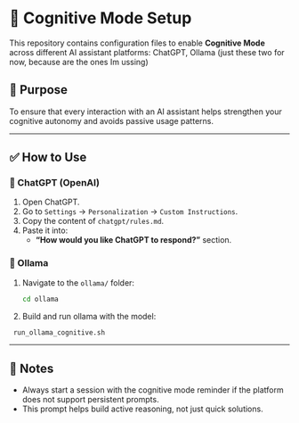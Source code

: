 # 🧠 Cognitive Mode Setup

This repository contains configuration files to enable **Cognitive Mode** across different AI assistant platforms: ChatGPT, Ollama (just these two for now, because are the ones Im ussing)

## 🎯 Purpose

To ensure that every interaction with an AI assistant helps strengthen your cognitive autonomy and avoids passive usage patterns.

---

## ✅ How to Use

### 🧠 ChatGPT (OpenAI)

1. Open ChatGPT.
2. Go to `Settings` → `Personalization` → `Custom Instructions`.
3. Copy the content of `chatgpt/rules.md`.
4. Paste it into:
   - **“How would you like ChatGPT to respond?”** section.

### 🧠 Ollama

1. Navigate to the `ollama/` folder:
   ```bash
   cd ollama
   ```
2. Build and run ollama with the model: 
  ```bash
   run_ollama_cognitive.sh
   ```
---

## 📌 Notes

- Always start a session with the cognitive mode reminder if the platform does not support persistent prompts.
- This prompt helps build active reasoning, not just quick solutions.

